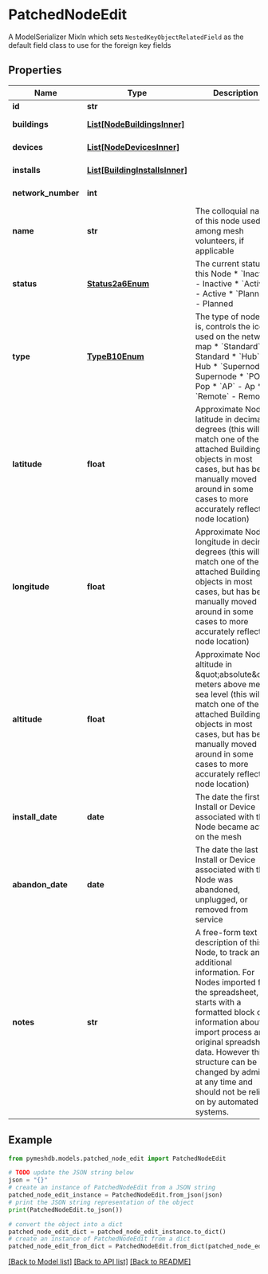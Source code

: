 # PatchedNodeEdit

A  ModelSerializer MixIn which sets `NestedKeyObjectRelatedField` as the default field class to use for the foreign key fields

## Properties

Name | Type | Description | Notes
------------ | ------------- | ------------- | -------------
**id** | **str** |  | [optional] 
**buildings** | [**List[NodeBuildingsInner]**](NodeBuildingsInner.md) |  | [optional] [readonly] 
**devices** | [**List[NodeDevicesInner]**](NodeDevicesInner.md) |  | [optional] [readonly] 
**installs** | [**List[BuildingInstallsInner]**](BuildingInstallsInner.md) |  | [optional] [readonly] 
**network_number** | **int** |  | [optional] [readonly] 
**name** | **str** | The colloquial name of this node used among mesh volunteers, if applicable | [optional] 
**status** | [**Status2a6Enum**](Status2a6Enum.md) | The current status of this Node  * &#x60;Inactive&#x60; - Inactive * &#x60;Active&#x60; - Active * &#x60;Planned&#x60; - Planned | [optional] 
**type** | [**TypeB10Enum**](TypeB10Enum.md) | The type of node this is, controls the icon used on the network map  * &#x60;Standard&#x60; - Standard * &#x60;Hub&#x60; - Hub * &#x60;Supernode&#x60; - Supernode * &#x60;POP&#x60; - Pop * &#x60;AP&#x60; - Ap * &#x60;Remote&#x60; - Remote | [optional] 
**latitude** | **float** | Approximate Node latitude in decimal degrees (this will match one of the attached Building objects in most cases, but has been manually moved around in some cases to more accurately reflect node location) | [optional] 
**longitude** | **float** | Approximate Node longitude in decimal degrees (this will match one of the attached Building objects in most cases, but has been manually moved around in some cases to more accurately reflect node location) | [optional] 
**altitude** | **float** | Approximate Node altitude in \&quot;absolute\&quot; meters above mean sea level (this will match one of the attached Building objects in most cases, but has been manually moved around in some cases to more accurately reflect node location) | [optional] 
**install_date** | **date** | The date the first Install or Device associated with this Node became active on the mesh | [optional] 
**abandon_date** | **date** | The date the last Install or Device associated with this Node was abandoned, unplugged, or removed from service | [optional] 
**notes** | **str** | A free-form text description of this Node, to track any additional information. For Nodes imported from the spreadsheet, this starts with a formatted block of information about the import process and original spreadsheet data. However this structure can be changed by admins at any time and should not be relied on by automated systems.  | [optional] 

## Example

```python
from pymeshdb.models.patched_node_edit import PatchedNodeEdit

# TODO update the JSON string below
json = "{}"
# create an instance of PatchedNodeEdit from a JSON string
patched_node_edit_instance = PatchedNodeEdit.from_json(json)
# print the JSON string representation of the object
print(PatchedNodeEdit.to_json())

# convert the object into a dict
patched_node_edit_dict = patched_node_edit_instance.to_dict()
# create an instance of PatchedNodeEdit from a dict
patched_node_edit_from_dict = PatchedNodeEdit.from_dict(patched_node_edit_dict)
```
[[Back to Model list]](../README.md#documentation-for-models) [[Back to API list]](../README.md#documentation-for-api-endpoints) [[Back to README]](../README.md)


